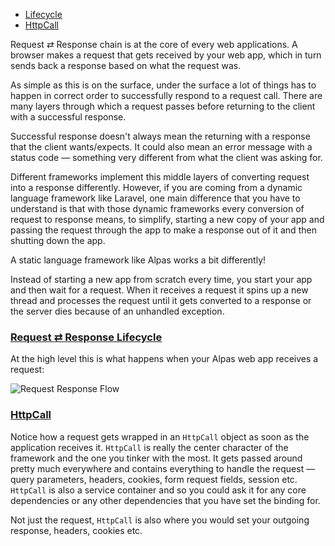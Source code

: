 - [Lifecycle](#lifecycle)
- [HttpCall](#httpcall)
    
Request ⇄ Response chain is at the core of every web applications. A browser makes a request that gets received by
your web app, which in turn sends back a response based on what the request was. 

As simple as this is on the surface, under the surface a lot of things has to happen in correct order to successfully
respond to a request call. There are many layers through which a request passes before returning to the client with a
successful response.

Successful response doesn't always mean the returning with a response that the client
wants/expects. It could also mean an error message with a status code — something very different from what the client
was asking for.

Different frameworks implement this middle layers of converting request into a response differently. However, if you
are coming from a dynamic language framework like Laravel, one main difference that you have to understand is that
with those dynamic frameworks every conversion of request to response means, to simplify, starting a new copy of your
app and passing the request through the app to make a response out of it and then shutting down the app.
 
 A static language framework like Alpas works a bit differently!

Instead of starting a new app from scratch every time, you start your app and then wait for a request. When it
receives a request it spins up a new thread and processes the request until it gets converted to a response or
the server dies because of an unhandled exception.

<a name="lifecycle"></a>
### [Request ⇄ Response Lifecycle](#lifecycle)

At the high level this is what happens when your Alpas web app receives a request:

![Request Response Flow](/images/request-response.png)

<a name="httpcall"></a>
### [HttpCall](#httpcall)

Notice how a request gets wrapped in an `HttpCall` object as soon as the application receives it. `HttpCall` is
really the center character of the framework and the one you tinker with the most. It gets passed around
pretty much everywhere and contains everything to handle the request — query parameters, headers, cookies,
form request fields, session etc. `HttpCall` is also a service container and so you could ask it for any core
dependencies or any other dependencies that you have set the binding for.

Not just the request, `HttpCall` is also where you would set your outgoing response, headers, cookies etc.
